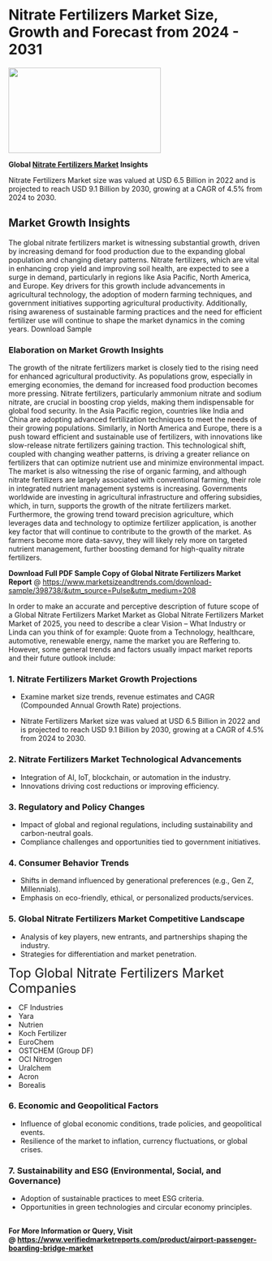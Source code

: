 <H1>Nitrate Fertilizers Market Size, Growth and Forecast from 2024 - 2031</H1><img class="aligncenter size-medium wp-image-584254" src="https://thirdeyenews.in/wp-content/uploads/2024/09/Global-Market-Research-300x168.jpeg" alt="" width="300" height="168" /><p><strong>Global&nbsp;<a href="https://www.marketsizeandtrends.com/download-sample/398738/&amp;utm_source=Pulse&amp;utm_medium=208">Nitrate Fertilizers Market</a> Insights</strong></p><p>Nitrate Fertilizers Market size was valued at USD 6.5 Billion in 2022 and is projected to reach USD 9.1 Billion by 2030, growing at a CAGR of 4.5% from 2024 to 2030.</p><p><h2>Market Growth Insights</h2> The global nitrate fertilizers market is witnessing substantial growth, driven by increasing demand for food production due to the expanding global population and changing dietary patterns. Nitrate fertilizers, which are vital in enhancing crop yield and improving soil health, are expected to see a surge in demand, particularly in regions like Asia Pacific, North America, and Europe. Key drivers for this growth include advancements in agricultural technology, the adoption of modern farming techniques, and government initiatives supporting agricultural productivity. Additionally, rising awareness of sustainable farming practices and the need for efficient fertilizer use will continue to shape the market dynamics in the coming years. Download Sample <h3>Elaboration on Market Growth Insights</h3> The growth of the nitrate fertilizers market is closely tied to the rising need for enhanced agricultural productivity. As populations grow, especially in emerging economies, the demand for increased food production becomes more pressing. Nitrate fertilizers, particularly ammonium nitrate and sodium nitrate, are crucial in boosting crop yields, making them indispensable for global food security. In the Asia Pacific region, countries like India and China are adopting advanced fertilization techniques to meet the needs of their growing populations. Similarly, in North America and Europe, there is a push toward efficient and sustainable use of fertilizers, with innovations like slow-release nitrate fertilizers gaining traction. This technological shift, coupled with changing weather patterns, is driving a greater reliance on fertilizers that can optimize nutrient use and minimize environmental impact. The market is also witnessing the rise of organic farming, and although nitrate fertilizers are largely associated with conventional farming, their role in integrated nutrient management systems is increasing. Governments worldwide are investing in agricultural infrastructure and offering subsidies, which, in turn, supports the growth of the nitrate fertilizers market. Furthermore, the growing trend toward precision agriculture, which leverages data and technology to optimize fertilizer application, is another key factor that will continue to contribute to the growth of the market. As farmers become more data-savvy, they will likely rely more on targeted nutrient management, further boosting demand for high-quality nitrate fertilizers. </p><p><span class=""><strong>Download Full PDF Sample Copy of Global Nitrate Fertilizers Market Report</strong> @ <a href="https://www.marketsizeandtrends.com/download-sample/398738/&amp;utm_source=Pulse&amp;utm_medium=208" target="_blank">https://www.marketsizeandtrends.com/download-sample/398738/&amp;utm_source=Pulse&amp;utm_medium=208</a></span></p><p>In order to make an accurate and perceptive description of future scope of a Global&nbsp;Nitrate Fertilizers Market Market as Global&nbsp;Nitrate Fertilizers Market Market of 2025, you need to describe a clear Vision &ndash; What Industry or Linda can you think of for example: Quote from a Technology, healthcare, automotive, renewable energy, name the market you are Reffering to. However, some general trends and factors usually impact market reports and their future outlook include:</p><h3>1.&nbsp;<strong>Nitrate Fertilizers Market Growth Projections</strong></h3><ul><li>Examine market size trends, revenue estimates and CAGR (Compounded Annual Growth Rate) projections.</li><li><p>Nitrate Fertilizers Market size was valued at USD 6.5 Billion in 2022 and is projected to reach USD 9.1 Billion by 2030, growing at a CAGR of 4.5% from 2024 to 2030.</p></li></ul><h3>2.&nbsp;<strong>Nitrate Fertilizers Market Technological Advancements</strong></h3><ul><li>Integration of AI, IoT, blockchain, or automation in the industry.</li><li>Innovations driving cost reductions or improving efficiency.</li></ul><h3>3.&nbsp;<strong>Regulatory and Policy Changes</strong></h3><ul><li>Impact of global and regional regulations, including sustainability and carbon-neutral goals.</li><li>Compliance challenges and opportunities tied to government initiatives.</li></ul><h3>4.&nbsp;<strong>Consumer Behavior Trends</strong></h3><ul><li>Shifts in demand influenced by generational preferences (e.g., Gen Z, Millennials).</li><li>Emphasis on eco-friendly, ethical, or personalized products/services.</li></ul><h3>5.&nbsp;<strong>Global Nitrate Fertilizers Market Competitive Landscape</strong></h3><ul><li>Analysis of key players, new entrants, and partnerships shaping the industry.</li><li>Strategies for differentiation and market penetration.</li></ul><p data-pm-slice="1 1 []"><span style="color: inherit; font-family: inherit; font-size: 25px;">Top Global Nitrate Fertilizers Market Companies</span></p><div class="" data-test-id=""><p><li>CF Industries</li><li> Yara</li><li> Nutrien</li><li> Koch Fertilizer</li><li> EuroChem</li><li> OSTCHEM (Group DF)</li><li> OCI Nitrogen</li><li> Uralchem</li><li> Acron</li><li> Borealis</li></p></div><h3>6.&nbsp;<strong>Economic and Geopolitical Factors</strong></h3><ul><li>Influence of global economic conditions, trade policies, and geopolitical events.</li><li>Resilience of the market to inflation, currency fluctuations, or global crises.</li></ul><h3>7.&nbsp;<strong>Sustainability and ESG (Environmental, Social, and Governance)</strong></h3><ul><li>Adoption of sustainable practices to meet ESG criteria.</li><li>Opportunities in green technologies and circular economy principles.</li></ul><h2><strong style="font-size: 14px;">For More Information or Query, Visit @&nbsp;</strong><a style="background-color: #ffffff; font-size: 14px;" href="https://www.marketsizeandtrends.com/report/nitrate-fertilizers-market/" target="_blank">https://www.verifiedmarketreports.com/product/airport-passenger-boarding-bridge-market</a></h2>
